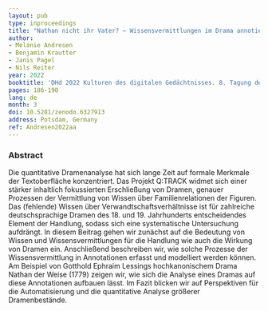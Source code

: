 ```yaml
---
layout: pub
type: inproceedings
title: "Nathan nicht ihr Vater? – Wissensvermittlungen im Drama annotieren"
author:
- Melanie Andresen
- Benjamin Krautter
- Janis Pagel
- Nils Reiter
year: 2022
booktitle: 'DHd 2022 Kulturen des digitalen Gedächtnisses. 8. Tagung des Verbands "Digital Humanities im deutschsprachigen Raum" (DHd 2022)'
pages: 186-190
lang: de
month: 3
doi: 10.5281/zenodo.6327913
address: Potsdam, Germany
ref: Andresen2022aa
---
```


### Abstract
Die quantitative Dramenanalyse hat sich lange Zeit auf formale Merkmale der Textoberfläche konzentriert. Das Projekt Q:TRACK widmet sich einer stärker inhaltlich fokussierten Erschließung von Dramen, genauer Prozessen der Vermittlung von Wissen über Familienrelationen der Figuren. Das (fehlende) Wissen über Verwandtschaftsverhältnisse ist für zahlreiche deutschsprachige Dramen des 18. und 19. Jahrhunderts entscheidendes Element der Handlung, sodass sich eine systematische Untersuchung aufdrängt. In diesem Beitrag gehen wir zunächst auf die Bedeutung von Wissen und Wissensvermittlungen für die Handlung wie auch die Wirkung von Dramen ein. Anschließend beschreiben wir, wie solche Prozesse der Wissensvermittlung in Annotationen erfasst und modelliert werden können. Am Beispiel von Gotthold Ephraim Lessings hochkanonischem Drama Nathan der Weise (1779) zeigen wir, wie sich die Analyse eines Dramas auf diese Annotationen aufbauen lässt. Im Fazit blicken wir auf Perspektiven für die Automatisierung und die quantitative Analyse größerer Dramenbestände.
